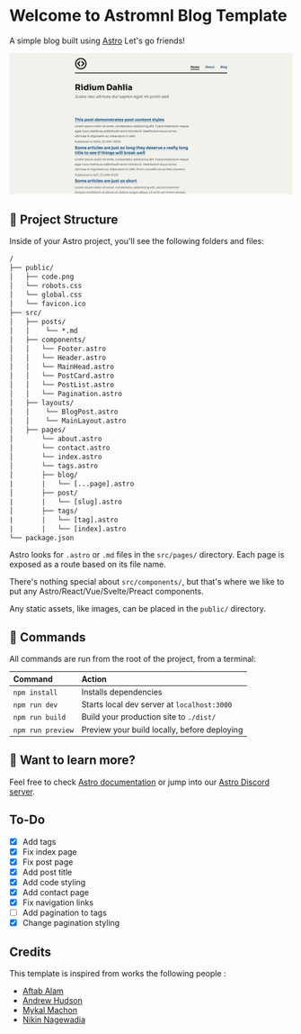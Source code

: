 # Welcome to Astromnl Blog Template

A simple blog built using [Astro](https://astro.build)
Let's go friends!

![screenshot](astromnl.png)

## 🚀 Project Structure

Inside of your Astro project, you'll see the following folders and files:

```
/
├── public/
│   ├── code.png
│   └── robots.css
│   └── global.css
│   └── favicon.ico
├── src/
│   ├── posts/
│   │    └── *.md
│   ├── components/
│   │   └── Footer.astro
│   │   └── Header.astro
│   │   └── MainHead.astro
│   │   └── PostCard.astro
│   │   └── PostList.astro
│   │   └── Pagination.astro
│   ├── layouts/
│   │    └── BlogPost.astro
│   │    └── MainLayout.astro
│   ├── pages/
│       └── about.astro
│       └── contact.astro
│       └── index.astro
│       └── tags.astro
│       ├── blog/
|       |   └── [...page].astro
│       ├── post/
|       |   └── [slug].astro
│       ├── tags/
|       |   └── [tag].astro
|       |   └── [index].astro
└── package.json
```

Astro looks for `.astro` or `.md` files in the `src/pages/` directory. Each page is exposed as a route based on its file name.

There's nothing special about `src/components/`, but that's where we like to put any Astro/React/Vue/Svelte/Preact components.

Any static assets, like images, can be placed in the `public/` directory.

## 🧞 Commands

All commands are run from the root of the project, from a terminal:

| Command           | Action                                       |
| :---------------- | :------------------------------------------- |
| `npm install`     | Installs dependencies                        |
| `npm run dev`     | Starts local dev server at `localhost:3000`  |
| `npm run build`   | Build your production site to `./dist/`      |
| `npm run preview` | Preview your build locally, before deploying |

## 👀 Want to learn more?

Feel free to check [Astro documentation](https://github.com/snowpackjs/astro) or jump into our [Astro Discord server](https://astro.build/chat).

## To-Do

- [x] Add tags
- [x] Fix index page
- [x] Fix post page
- [x] Add post title
- [x] Add code styling
- [x] Add contact page
- [x] Fix navigation links
- [ ] Add pagination to tags
- [x] Change pagination styling

## Credits

This template is inspired from works the following people :

- [Aftab Alam](https://github.com/one-aalam/astro-ink)
- [Andrew Hudson](https://github.com/bigandy/astro-blog)
- [Mykal Machon](https://github.com/MykalMachon/Mykal.Codes)
- [Nikin Nagewadia](https://github.com/nnagewad/static-personal-site)
